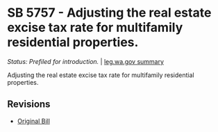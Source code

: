 # SB 5757 - Adjusting the real estate excise tax rate for multifamily residential properties.
*Status: Prefiled for introduction.* | [leg.wa.gov summary](https://app.leg.wa.gov/billsummary?BillNumber=5757&Year=2021)

Adjusting the real estate excise tax rate for multifamily residential properties.

## Revisions
* [Original Bill](1/)